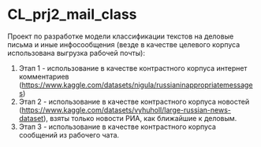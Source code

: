 # CL_prj2_mail_class
Проект по разработке модели классификации текстов на деловые письма и иные инфосообщения (везде в качестве целевого корпуса использована выгрузка рабочей почты):
1. Этап 1 - использование в качестве контрастного корпуса интернет комментариев (https://www.kaggle.com/datasets/nigula/russianinappropriatemessages)
2. Этап 2 -  использование в качестве контрастного корпуса новостей (https://www.kaggle.com/datasets/vyhuholl/large-russian-news-dataset), взяты только новости РИА, как ближайшие к деловым.
3. Этап 3 - использование в качестве контрастного корпуса сообщений из рабочего чата.
